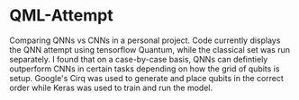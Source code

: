 # QML-Attempt
Comparing QNNs vs CNNs in a personal project. Code currently displays the QNN attempt using tensorflow Quantum, while the classical set was run separately. I found that on a case-by-case basis, QNNs can defintiely outperform CNNs in certain tasks depending on how the grid of qubits is setup. Google's Cirq was used to generate and place qubits in the correct order while Keras was used to train and run the model.
